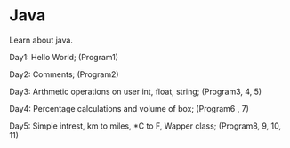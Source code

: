 # Java
Learn about java.

Day1: Hello World; (Program1)
 
Day2: Comments;  (Program2)

Day3: Arthmetic operations on user int, float, string; (Program3, 4, 5) 

Day4: Percentage calculations and volume of box; (Program6 , 7)

Day5: Simple intrest, km to miles, *C to F, Wapper class; (Program8, 9, 10, 11)
